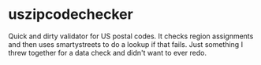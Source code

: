 # uszipcodechecker
Quick and dirty validator for US postal codes.  It checks region assignments and then uses smartystreets to do a lookup if that fails. Just something I threw together for a data check and didn't want to ever redo.
